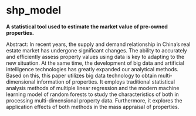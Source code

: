 # shp_model
**A statistical tool used to estimate the market value of pre-owned properties.**

Abstract: In recent years, the supply and demand relationship in China’s real estate market has undergone significant changes. The ability to accurately and efficiently assess property values using data is key to adapting to the new situation. At the same time, the development of big data and artificial intelligence technologies has greatly expanded our analytical methods. Based on this, this paper utilizes big data technology to obtain multi-dimensional information of properties. It employs traditional statistical analysis methods of multiple linear regression and the modern machine learning model of random forests to study the characteristics of both in processing multi-dimensional property data. Furthermore, it explores the application effects of both methods in the mass appraisal of properties.
